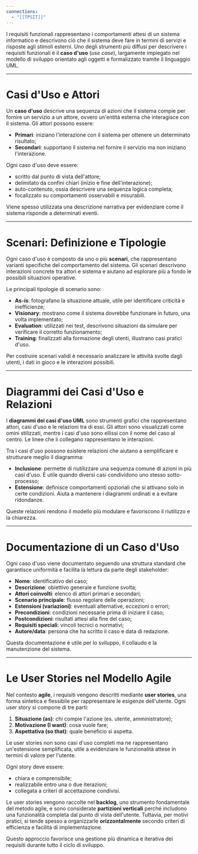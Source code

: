 ```yaml
---
connections:
  - "[[TPSIT]]"
---
```



I requisiti funzionali rappresentano i comportamenti attesi di un sistema informatico e descrivono ciò che il sistema deve fare in termini di servizi e risposte agli stimoli esterni. Uno degli strumenti più diffusi per descrivere i requisiti funzionali è il **caso d'uso** (_use case_), largamente impiegato nel modello di sviluppo orientato agli oggetti e formalizzato tramite il linguaggio UML.

---
# Casi d'Uso e Attori

Un **caso d'uso** descrive una sequenza di azioni che il sistema compie per fornire un servizio a un attore, ovvero un'entità esterna che interagisce con il sistema. Gli attori possono essere:

- **Primari**: iniziano l'interazione con il sistema per ottenere un determinato risultato;
- **Secondari**: supportano il sistema nel fornire il servizio ma non iniziano l'interazione.

Ogni caso d'uso deve essere:

- scritto dal punto di vista dell'attore;
- delimitato da confini chiari (inizio e fine dell'interazione);
- auto-contenuto, ossia descrivere una sequenza logica completa;
- focalizzato su comportamenti osservabili e misurabili.

Viene spesso utilizzata una descrizione narrativa per evidenziare come il sistema risponde a determinati eventi.

---
# Scenari: Definizione e Tipologie

Ogni caso d'uso è composto da uno o più **scenari**, che rappresentano varianti specifiche del comportamento del sistema. Gli scenari descrivono interazioni concrete tra attori e sistema e aiutano ad esplorare più a fondo le possibili situazioni operative.

Le principali tipologie di scenario sono:

- **As-is**: fotografano la situazione attuale, utile per identificare criticità e inefficienze;
- **Visionary**: mostrano come il sistema dovrebbe funzionare in futuro, una volta implementato;
- **Evaluation**: utilizzati nei test, descrivono situazioni da simulare per verificare il corretto funzionamento;
- **Training**: finalizzati alla formazione degli utenti, illustrano casi pratici d'uso.

Per costruire scenari validi è necessario analizzare le attività svolte dagli utenti, i dati in gioco e le interazioni possibili.

---
# Diagrammi dei Casi d'Uso e Relazioni

I **diagrammi dei casi d'uso UML** sono strumenti grafici che rappresentano attori, casi d'uso e le relazioni tra di essi. Gli attori sono visualizzati come omini stilizzati, mentre i casi d'uso sono ellissi con il nome del caso al centro. Le linee che li collegano rappresentano le interazioni.

Tra i casi d'uso possono esistere relazioni che aiutano a semplificare e strutturare meglio il diagramma:

- **Inclusione**: permette di riutilizzare una sequenza comune di azioni in più casi d'uso. È utile quando diversi casi condividono uno stesso sotto-processo;
- **Estensione**: definisce comportamenti opzionali che si attivano solo in certe condizioni. Aiuta a mantenere i diagrammi ordinati e a evitare ridondanze.

Queste relazioni rendono il modello più modulare e favoriscono il riutilizzo e la chiarezza.

---
# Documentazione di un Caso d'Uso

Ogni caso d'uso viene documentato seguendo una struttura standard che garantisce uniformità e facilita la lettura da parte degli stakeholder:

- **Nome**: identificativo del caso;
- **Descrizione**: obiettivo generale e funzione svolta;
- **Attori coinvolti**: elenco di attori primari e secondari;
- **Scenario principale**: flusso regolare delle operazioni;
- **Estensioni (variazioni)**: eventuali alternative, eccezioni o errori;
- **Precondizioni**: condizioni necessarie prima di iniziare il caso;
- **Postcondizioni**: risultati attesi alla fine del caso;
- **Requisiti speciali**: vincoli tecnici o normativi;
- **Autore/data**: persona che ha scritto il caso e data di redazione.

Questa documentazione è utile per lo sviluppo, il collaudo e la manutenzione del sistema.

---
# Le User Stories nel Modello Agile

Nel contesto **agile**, i requisiti vengono descritti mediante **user stories**, una forma sintetica e flessibile per rappresentare le esigenze dell'utente. Ogni user story si compone di tre parti:

1. **Situazione (as)**: chi compie l'azione (es. utente, amministratore);
2. **Motivazione (I want)**: cosa vuole fare;
3. **Aspettativa (so that)**: quale beneficio si aspetta.

Le user stories non sono casi d'uso completi ma ne rappresentano un'estensione semplificata, utile a evidenziare le funzionalità attese in termini di valore per l'utente.

Ogni story deve essere:

- chiara e comprensibile;
- realizzabile entro una o due iterazioni;
- collegata a criteri di accettazione condivisi.

Le user stories vengono raccolte nel **backlog**, uno strumento fondamentale del metodo agile, e sono considerate **partizioni verticali** perché includono una funzionalità completa dal punto di vista dell'utente. Tuttavia, per motivi pratici, si tende spesso a organizzarle **orizzontalmente** secondo criteri di efficienza e facilità di implementazione.

Questo approccio favorisce una gestione più dinamica e iterativa dei requisiti durante tutto il ciclo di sviluppo.